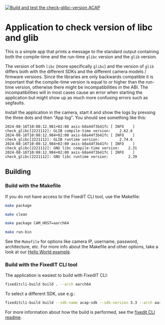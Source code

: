 [![Build and test the check-glibc-version ACAP](https://github.com/fixedit-ai/Axis-ACAP-guides/actions/workflows/build_check_glibc_version.yml/badge.svg)](https://github.com/fixedit-ai/Axis-ACAP-guides/actions/workflows/build_check_glibc_version.yml)

# Application to check version of libc and glib

This is a simple app that prints a message to the standard output containing both the compile-time and the run-time `glibc` version and the `glib` version.

The version of both `libc` (more specifically `glibc`) and the version of `glib` differs both with the different SDKs and the different camera models / firmware versions. Since the libraries are only backwards compatible it is important that the compile-time version is equal to or higher than the run-time version, otherwise there might be incompatibilities in the ABI. The incompatibilities will in most cases cause an error when starting the application but might show up as much more confusing errors such as segfaults.

Install the application in the camera, start it and show the logs by pressing the three dots and then "App log". You should see something like this:
```
2024-08-16T10:08:12.981+02:00 axis-b8a44f3b41fc [ INFO    ] check_glibc[2221112]: GLIB compile-time version:	2.62.6
2024-08-16T10:08:12.984+02:00 axis-b8a44f3b41fc [ INFO    ] check_glibc[2221112]: GLIB runtime version:     	2.74.6
2024-08-16T10:08:12.984+02:00 axis-b8a44f3b41fc [ INFO    ] check_glibc[2221112]: GNU libc compile-time version:	2.31
2024-08-16T10:08:12.984+02:00 axis-b8a44f3b41fc [ INFO    ] check_glibc[2221112]: GNU libc runtime version:     	2.39
```

## Building

### Build with the Makefile
If you do not have access to the FixedIT CLI tool, use the Makefile:
```bash
make package
```

```bash
make clean
```

```bash
make package CAM_HOST=aarch64
```

```bash
make run-bin
```
See the `Makefile` for options like camera IP, username, password, architecture, etc. For more info about the Makefile and other options, take a look at our [Hello World example](../hello_world/).

### Build with the FixedIT CLI tool
The application is easiest to build with FixedIT CLI:
```bash
fixeditcli-build build . --arch aarch64
```

To select a different SDK, use e.g.:
```bash
fixeditcli-build build --sdk-name acap-sdk --sdk-version 3.3 --arch aarch64
```

For more information about how the build is performed, see the [fixedit CLI readme](https://github.com/fixedit-ai/fappcli-readme).

